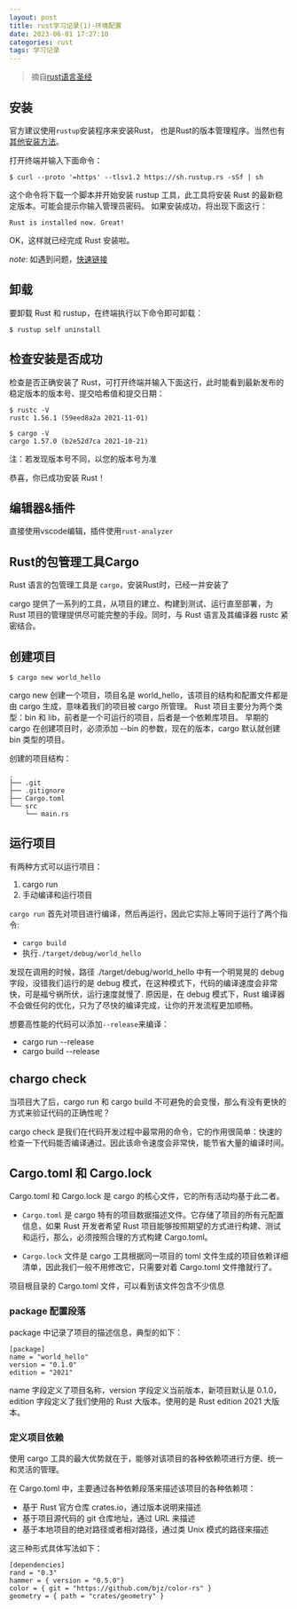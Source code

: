 ```yaml
---
layout: post
title: rust学习记录(1)-环境配置
date: 2023-06-01 17:27:10
categories: rust
tags: 学习记录
---
```


> 摘自[rust语言圣经](https://course.rs/)

## 安装

官方建议使用`rustup`安装程序来安装Rust， 也是Rust的版本管理程序。当然也有[其他安装方法](https://forge.rust-lang.org/infra/other-installation-methods.html#other-rust-installation-methods)。

打开终端并输入下面命令：
```shell
$ curl --proto '=https' --tlsv1.2 https://sh.rustup.rs -sSf | sh
```
这个命令将下载一个脚本并开始安装 rustup 工具，此工具将安装 Rust 的最新稳定版本。可能会提示你输入管理员密码。
如果安装成功，将出现下面这行：
```shell
Rust is installed now. Great!
```
OK，这样就已经完成 Rust 安装啦。

*note*: 如遇到问题，[快速链接](https://course.rs/first-try/installation.html#%E5%AE%89%E8%A3%85-c-%E8%AF%AD%E8%A8%80%E7%BC%96%E8%AF%91%E5%99%A8%E9%9D%9E%E5%BF%85%E9%9C%80)

## 卸载
要卸载 Rust 和 rustup，在终端执行以下命令即可卸载：
```shell
$ rustup self uninstall
```

## 检查安装是否成功

检查是否正确安装了 Rust，可打开终端并输入下面这行，此时能看到最新发布的稳定版本的版本号、提交哈希值和提交日期：

```shell
$ rustc -V
rustc 1.56.1 (59eed8a2a 2021-11-01)

$ cargo -V
cargo 1.57.0 (b2e52d7ca 2021-10-21)
```
注：若发现版本号不同，以您的版本号为准

恭喜，你已成功安装 Rust！

## 编辑器&插件

直接使用vscode编辑，插件使用`rust-analyzer`

## Rust的包管理工具Cargo

Rust 语言的包管理工具是 `cargo`，安装Rust时，已经一并安装了

cargo 提供了一系列的工具，从项目的建立、构建到测试、运行直至部署，为 Rust 项目的管理提供尽可能完整的手段。同时，与 Rust 语言及其编译器 rustc 紧密结合。

## 创建项目

```shell
$ cargo new world_hello
```
cargo new 创建一个项目，项目名是 world_hello，该项目的结构和配置文件都是由 cargo 生成，意味着我们的项目被 cargo 所管理。
Rust 项目主要分为两个类型：bin 和 lib，前者是一个可运行的项目，后者是一个依赖库项目。
早期的 cargo 在创建项目时，必须添加 --bin 的参数，现在的版本，cargo 默认就创建 bin 类型的项目。

创建的项目结构：

```shell
.
├── .git
├── .gitignore
├── Cargo.toml
└── src
    └── main.rs
```

## 运行项目

有两种方式可以运行项目：
1. cargo run
2. 手动编译和运行项目

`cargo run` 首先对项目进行编译，然后再运行，因此它实际上等同于运行了两个指令: 
- `cargo build` 
- 执行`./target/debug/world_hello`

发现在调用的时候，路径 ./target/debug/world_hello 中有一个明晃晃的 debug 字段，没错我们运行的是 debug 模式，在这种模式下，代码的编译速度会非常快，可是福兮祸所伏，运行速度就慢了. 原因是，在 debug 模式下，Rust 编译器不会做任何的优化，只为了尽快的编译完成，让你的开发流程更加顺畅。

想要高性能的代码可以添加`--release`来编译：
- cargo run --release
- cargo build --release

## chargo check
当项目大了后，cargo run 和 cargo build 不可避免的会变慢，那么有没有更快的方式来验证代码的正确性呢？

cargo check 是我们在代码开发过程中最常用的命令，它的作用很简单：快速的检查一下代码能否编译通过。因此该命令速度会非常快，能节省大量的编译时间。

## Cargo.toml 和 Cargo.lock

Cargo.toml 和 Cargo.lock 是 cargo 的核心文件，它的所有活动均基于此二者。

- `Cargo.toml` 是 cargo 特有的项目数据描述文件。它存储了项目的所有元配置信息，如果 Rust 开发者希望 Rust 项目能够按照期望的方式进行构建、测试和运行，那么，必须按照合理的方式构建 Cargo.toml。

- `Cargo.lock` 文件是 cargo 工具根据同一项目的 toml 文件生成的项目依赖详细清单，因此我们一般不用修改它，只需要对着 Cargo.toml 文件撸就行了。

项目根目录的 Cargo.toml 文件，可以看到该文件包含不少信息

### package 配置段落

package 中记录了项目的描述信息，典型的如下：

```
[package]
name = "world_hello"
version = "0.1.0"
edition = "2021"
```
name 字段定义了项目名称，version 字段定义当前版本，新项目默认是 0.1.0，edition 字段定义了我们使用的 Rust 大版本。使用的是 Rust edition 2021 大版本。

### 定义项目依赖

使用 cargo 工具的最大优势就在于，能够对该项目的各种依赖项进行方便、统一和灵活的管理。

在 Cargo.toml 中，主要通过各种依赖段落来描述该项目的各种依赖项：

- 基于 Rust 官方仓库 crates.io，通过版本说明来描述
- 基于项目源代码的 git 仓库地址，通过 URL 来描述
- 基于本地项目的绝对路径或者相对路径，通过类 Unix 模式的路径来描述

这三种形式具体写法如下：

```
[dependencies]
rand = "0.3"
hammer = { version = "0.5.0"}
color = { git = "https://github.com/bjz/color-rs" }
geometry = { path = "crates/geometry" }
```

